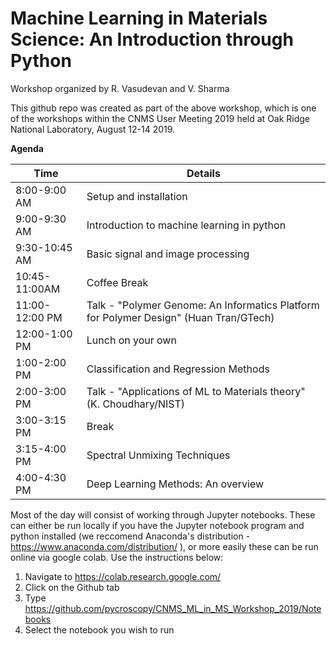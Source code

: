 # Machine Learning in Materials Science: An Introduction through Python

Workshop organized by R. Vasudevan and V. Sharma

This github repo was created as part of the above workshop, which is one of the workshops within the CNMS User Meeting 2019 held at Oak Ridge National Laboratory, August 12-14 2019.

<b>Agenda</b>

Time | Details
--- | --- | 
8:00-9:00 AM	| Setup and installation
9:00-9:30 AM	| Introduction to machine learning in python
9:30-10:45 AM	| Basic signal and image processing
10:45-11:00AM	| Coffee Break
11:00-12:00 PM	| Talk - "Polymer Genome: An Informatics Platform for Polymer Design" (Huan Tran/GTech)
12:00-1:00 PM	| Lunch on your own
1:00-2:00 PM	| Classification and Regression Methods
2:00-3:00 PM	| Talk - "Applications of ML to Materials theory" (K. Choudhary/NIST)
3:00-3:15 PM	| Break
3:15-4:00 PM	| Spectral Unmixing Techniques
4:00-4:30 PM	| Deep Learning Methods: An overview

Most of the day will consist of working through Jupyter notebooks. These can either be run locally if you have the Jupyter notebook program and python installed (we reccomend Anaconda's distribution - https://www.anaconda.com/distribution/ ), or more easily these can be run online via google colab. Use the instructions below:

1. Navigate to https://colab.research.google.com/
2. Click on the Github tab
3. Type https://github.com/pycroscopy/CNMS_ML_in_MS_Workshop_2019/Notebooks
4. Select the notebook you wish to run
